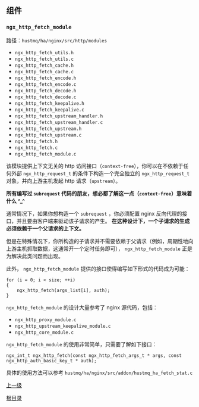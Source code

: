 组件
--

### `ngx_http_fetch_module` ###

路径：`hustmq/ha/nginx/src/http/modules`

* `ngx_http_fetch_utils.h`
* `ngx_http_fetch_utils.c`
* `ngx_http_fetch_cache.h`
* `ngx_http_fetch_cache.c`
* `ngx_http_fetch_encode.h`
* `ngx_http_fetch_encode.c`
* `ngx_http_fetch_decode.h`
* `ngx_http_fetch_decode.c`
* `ngx_http_fetch_keepalive.h`
* `ngx_http_fetch_keepalive.c`
* `ngx_http_fetch_upstream_handler.h`
* `ngx_http_fetch_upstream_handler.c`
* `ngx_http_fetch_upstream.h`
* `ngx_http_fetch_upstream.c`
* `ngx_http_fetch.h`
* `ngx_http_fetch.c`
* `ngx_http_fetch_module.c`

该模块提供上下文无关的 http 访问接口（`context-free`），你可以在不依赖于任何外部 `ngx_http_request_t` 的条件下构造一个完全独立的 `ngx_http_request_t` 对象，并向上游主机发起 http 请求（`upstream`）。

**所有编写过 `subrequest` 代码的朋友，想必都了解这一点（`context-free`）意味着什么 ^_^**

通常情况下，如果你想构造一个 `subrequest` ，你必须配置 nginx 反向代理的接口，并且要由客户端来驱动该子请求的产生。 **在这种设计下，一个子请求的生成必须依赖于一个父请求的上下文。**

但是在特殊情况下，你所构造的子请求并不需要依赖于父请求（例如，周期性地向上游主机抓取数据，这通常开一个定时任务即可）， `ngx_http_fetch_module` 正是为解决此类问题而出现。

此外， `ngx_http_fetch_module` 提供的接口使得编写如下形式的代码成为可能：

    for (i = 0; i < size; ++i)
    {
        ngx_http_fetch(args_list[i], auth);
    }

`ngx_http_fetch_module` 的设计大量参考了 nginx 源代码，包括：

- `ngx_http_proxy_module.c`  
- `ngx_http_upstream_keepalive_module.c`
- `ngx_http_core_module.c`

`ngx_http_fetch_module` 的使用非常简单，只需要了解如下接口：

    ngx_int_t ngx_http_fetch(const ngx_http_fetch_args_t * args, const ngx_http_auth_basic_key_t * auth);

具体的使用方法可以参考 `hustmq/ha/nginx/src/addon/hustmq_ha_fetch_stat.c`

[上一级](index.md)

[根目录](../../index.md)